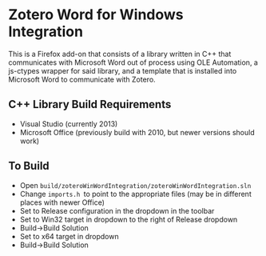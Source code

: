 # Zotero Word for Windows Integration

This is a Firefox add-on that consists of a library written in C++ that communicates with Microsoft Word out of process using OLE Automation, a js-ctypes wrapper for said library, and a template that is installed into Microsoft Word to communicate with Zotero.

## C++ Library Build Requirements
- Visual Studio (currently 2013)
- Microsoft Office (previously build with 2010, but newer versions should work)

## To Build
- Open `build/zoteroWinWordIntegration/zoteroWinWordIntegration.sln`
- Change `imports.h `to point to the appropriate files (may be in different places with newer Office)
- Set to Release configuration in the dropdown in the toolbar
- Set to Win32 target in dropdown to the right of Release dropdown
- Build->Build Solution
- Set to x64 target in dropdown
- Build->Build Solution
